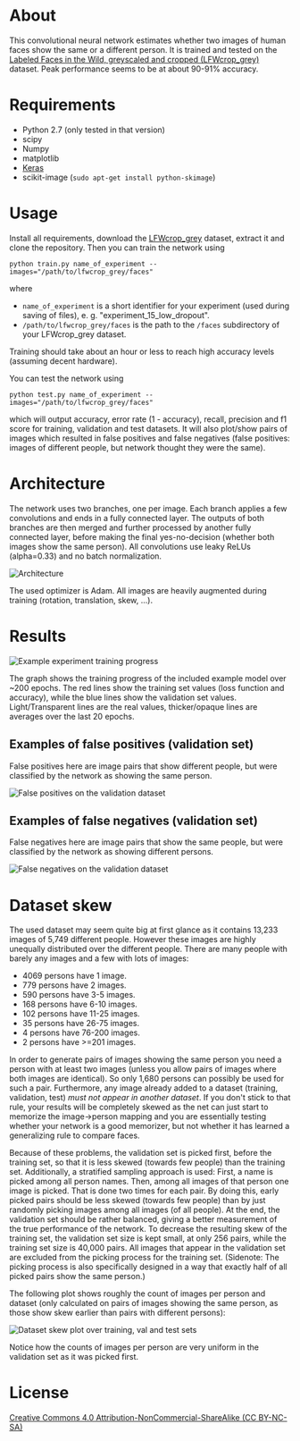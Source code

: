 # About

This convolutional neural network estimates whether two images of human faces show the same or a different person. It is trained and tested on the [Labeled Faces in the Wild, greyscaled and cropped (LFWcrop_grey)](http://conradsanderson.id.au/lfwcrop/) dataset. Peak performance seems to be at about 90-91% accuracy.

# Requirements

* Python 2.7 (only tested in that version)
* scipy
* Numpy
* matplotlib
* [Keras](https://github.com/fchollet/keras)
* scikit-image (`sudo apt-get install python-skimage`)

# Usage

Install all requirements, download the [LFWcrop_grey](http://conradsanderson.id.au/lfwcrop/) dataset, extract it and clone the repository.
Then you can train the network using
```
python train.py name_of_experiment --images="/path/to/lfwcrop_grey/faces"
```
where
* `name_of_experiment` is a short identifier for your experiment (used during saving of files), e. g. "experiment_15_low_dropout".
* `/path/to/lfwcrop_grey/faces` is the path to the `/faces` subdirectory of your LFWcrop_grey dataset.

Training should take about an hour or less to reach high accuracy levels (assuming decent hardware).

You can test the network using
```
python test.py name_of_experiment --images="/path/to/lfwcrop_grey/faces"
```
which will output accuracy, error rate (1 - accuracy), recall, precision and f1 score for training, validation and test datasets. It will also plot/show pairs of images which resulted in false positives and false negatives (false positives: images of different people, but network thought they were the same).

# Architecture

The network uses two branches, one per image. Each branch applies a few convolutions and ends in a fully connected layer.
The outputs of both branches are then merged and further processed by another fully connected layer, before making the final yes-no-decision (whether both images show the same person).
All convolutions use leaky ReLUs (alpha=0.33) and no batch normalization.

![Architecture](images/architecture.png?raw=true "Architecture")

The used optimizer is Adam. All images are heavily augmented during training (rotation, translation, skew, ...).

# Results

![Example experiment training progress](images/example_experiment_lossacc.png?raw=true "Example experiment training progress")

The graph shows the training progress of the included example model over ~200 epochs. The red lines show the training set values (loss function and accuracy), while the blue lines show the validation set values. Light/Transparent lines are the real values, thicker/opaque lines are averages over the last 20 epochs.

## Examples of false positives (validation set)

False positives here are image pairs that show different people, but were classified by the network as showing the same person.

![False positives on the validation dataset](images/val_false_positives.png?raw=true "False positives on the validation dataset")


## Examples of false negatives (validation set)

False negatives here are image pairs that show the same people, but were classified by the network as showing different persons.

![False negatives on the validation dataset](images/val_false_negatives.png?raw=true "False negatives on the validation dataset")

# Dataset skew

The used dataset may seem quite big at first glance as it contains 13,233 images of 5,749 different people. However these images are highly unequally distributed over the different people. There are many people with barely any images and a few with lots of images:
* 4069 persons have 1 image.
* 779 persons have 2 images.
* 590 persons have 3-5 images.
* 168 persons have 6-10 images.
* 102 persons have 11-25 images.
* 35 persons have 26-75 images.
* 4 persons have 76-200 images.
* 2 persons have >=201 images.

In order to generate pairs of images showing the same person you need a person with at least two images (unless you allow pairs of images where both images are identical). So only 1,680 persons can possibly be used for such a pair. Furthermore, any image already added to a dataset (training, validation, test) *must not appear in another dataset*. If you don't stick to that rule, your results will be completely skewed as the net can just start to memorize the image->person mapping and you are essentially testing whether your network is a good memorizer, but not whether it has learned a generalizing rule to compare faces.

Because of these problems, the validation set is picked first, before the training set, so that it is less skewed (towards few people) than the training set. Additionally, a stratified sampling approach is used: First, a name is picked among all person names. Then, among all images of that person one image is picked. That is done two times for each pair. By doing this, early picked pairs should be less skewed (towards few people) than by just randomly picking images among all images (of all people). At the end, the validation set should be rather balanced, giving a better measurement of the true performance of the network. To decrease the resulting skew of the training set, the validation set size is kept small, at only 256 pairs, while the training set size is 40,000 pairs. All images that appear in the validation set are excluded from the picking process for the training set. (Sidenote: The picking process is also specifically designed in a way that exactly half of all picked pairs show the same person.)

The following plot shows roughly the count of images per person and dataset (only calculated on pairs of images showing the same person, as those show skew earlier than pairs with different persons):

![Dataset skew plot over training, val and test sets](images/example_experiment_skew.png?raw=true "Dataset skew plot over training, val and test sets")

Notice how the counts of images per person are very uniform in the validation set as it was picked first.

# License

[Creative Commons 4.0 Attribution-NonCommercial-ShareAlike (CC BY-NC-SA)](https://creativecommons.org/licenses/by-nc-sa/4.0/)

